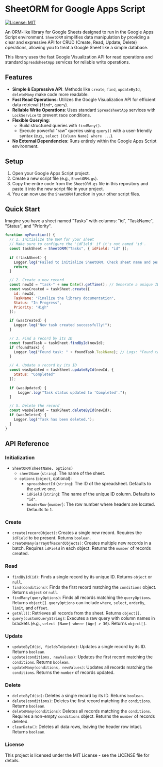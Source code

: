 # SheetORM for Google Apps Script

[![License: MIT](https://img.shields.io/badge/License-MIT-yellow.svg)](https://opensource.org/licenses/MIT)

An ORM-like library for Google Sheets designed to run in the Google Apps Script environment. `SheetORM` simplifies data manipulation by providing a clear and expressive API for CRUD (Create, Read, Update, Delete) operations, allowing you to treat a Google Sheet like a simple database.

This library uses the fast Google Visualization API for read operations and standard `SpreadsheetApp` services for reliable write operations.

## Features

-   **Simple & Expressive API**: Methods like `create`, `find`, `updateById`, `deleteMany` make code more readable.
-   **Fast Read Operations**: Utilizes the Google Visualization API for efficient data retrieval (`find*`, `query`).
-   **Reliable Write Operations**: Uses standard `SpreadsheetApp` services with `LockService` to prevent race conditions.
-   **Flexible Querying**:
    -   Build structured queries with `findMany()`.
    -   Execute powerful "raw" queries using `query()` with a user-friendly syntax (e.g., `select [Column Name] where ...`).
-   **No External Dependencies**: Runs entirely within the Google Apps Script environment.

## Setup

1.  Open your Google Apps Script project.
2.  Create a new script file (e.g., `SheetORM.gs`).
3.  Copy the entire code from the `SheetORM.gs` file in this repository and paste it into the new script file in your project.
4.  You can now use the `SheetORM` function in your other script files.

## Quick Start

Imagine you have a sheet named "Tasks" with columns: "id", "TaskName", "Status", and "Priority".

```javascript
function myFunction() {
  // 1. Initialize the ORM for your sheet
  // Make sure to configure the 'idField' if it's not named 'id'.
  const taskSheet = SheetORM("Tasks", { idField: "id" });
  
  if (!taskSheet) {
    Logger.log("Failed to initialize SheetORM. Check sheet name and permissions.");
    return;
  }

  // 2. Create a new record
  const newId = "task-" + new Date().getTime(); // Generate a unique ID
  const wasCreated = taskSheet.create({
    id: newId,
    TaskName: "Finalize the library documentation",
    Status: "In Progress",
    Priority: "High"
  });

  if (wasCreated) {
    Logger.log("New task created successfully!");
  }

  // 3. Find a record by its ID
  const foundTask = taskSheet.findById(newId);
  if (foundTask) {
    Logger.log("Found task: " + foundTask.TaskName); // Logs: "Found task: Finalize the library documentation"
  }

  // 4. Update a record by its ID
  const wasUpdated = taskSheet.updateById(newId, {
    Status: "Completed"
  });
  
  if (wasUpdated) {
      Logger.log("Task status updated to 'Completed'.");
  }

  // 5. Delete the record
  const wasDeleted = taskSheet.deleteById(newId);
  if (wasDeleted) {
    Logger.log("Task has been deleted.");
  }
}
```

## API Reference

### Initialization

* `SheetORM(sheetName, options)`
    * `sheetName` (`string`): The name of the sheet.
    * `options` (`object`, optional):
        * `spreadsheetId` (`string`): The ID of the spreadsheet. Defaults to the active one.
        * `idField` (`string`): The name of the unique ID column. Defaults to `"id"`.
        * `headerRow` (`number`): The row number where headers are located. Defaults to `1`.

### Create

* `create(recordObject)`: Creates a single new record. Requires the `idField` to be present. Returns `boolean`.
* `createMany(arrayOfRecordObjects)`: Creates multiple new records in a batch. Requires `idField` in each object. Returns the `number` of records created.

### Read

* `findById(id)`: Finds a single record by its unique ID. Returns `object` or `null`.
* `find(conditions)`: Finds the first record matching the `conditions` object. Returns `object` or `null`.
* `findMany(queryOptions)`: Finds all records matching the `queryOptions`. Returns `object[]`. `queryOptions` can include `where`, `select`, `orderBy`, `limit`, and `offset`.
* `getAll()`: Retrieves all records from the sheet. Returns `object[]`.
* `query(customQueryString)`: Executes a raw query with column names in brackets (e.g., `select [Name] where [Age] > 30`). Returns `object[]`.

### Update

* `updateById(id, fieldsToUpdate)`: Updates a single record by its ID. Returns `boolean`.
* `update(conditions, newValues)`: Updates the first record matching the `conditions`. Returns `boolean`.
* `updateMany(conditions, newValues)`: Updates all records matching the `conditions`. Returns the `number` of records updated.

### Delete

* `deleteById(id)`: Deletes a single record by its ID. Returns `boolean`.
* `delete(conditions)`: Deletes the first record matching the `conditions`. Returns `boolean`.
* `deleteMany(conditions)`: Deletes all records matching the `conditions`. Requires a non-empty `conditions` object. Returns the `number` of records deleted.
* `clearData()`: Deletes all data rows, leaving the header row intact. Returns `boolean`.

### License

This project is licensed under the MIT License - see the LICENSE file for details.
